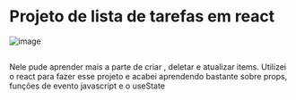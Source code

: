 # Projeto de lista de tarefas em react

![image](https://github.com/GustavoArielRos/lista-de-tarefas-React/assets/101509337/2acc2589-03b5-4cc6-bfa2-14a6a866ce31)


## 
Nele pude aprender mais a parte de criar , deletar e atualizar items. Utilizei o react para fazer esse projeto e acabei aprendendo bastante sobre props, funções de evento javascript e
o useState




